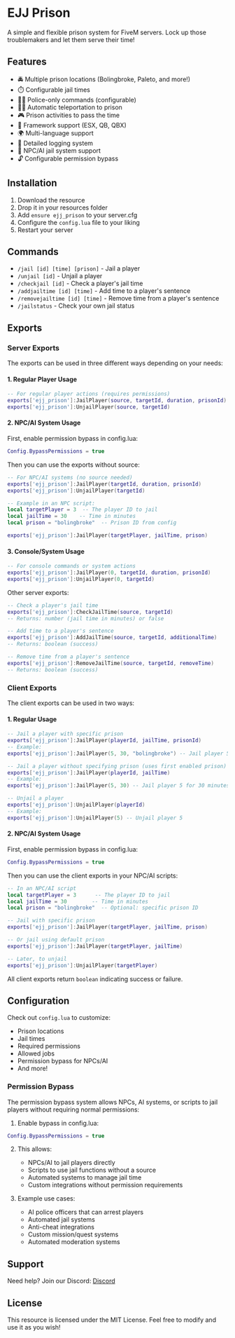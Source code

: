 # EJJ Prison

A simple and flexible prison system for FiveM servers. Lock up those troublemakers and let them serve their time!

## Features

- 🚔 Multiple prison locations (Bolingbroke, Paleto, and more!)
- ⏱️ Configurable jail times
- 👮‍♂️ Police-only commands (configurable)
- 🏃‍♂️ Automatic teleportation to prison
- 🎮 Prison activities to pass the time
- 🔄 Framework support (ESX, QB, QBX)
- 🌍 Multi-language support
- 📝 Detailed logging system
- 🤖 NPC/AI jail system support
- 🔓 Configurable permission bypass

## Installation

1. Download the resource
2. Drop it in your resources folder
3. Add `ensure ejj_prison` to your server.cfg
4. Configure the `config.lua` file to your liking
5. Restart your server

## Commands

- `/jail [id] [time] [prison]` - Jail a player
- `/unjail [id]` - Unjail a player
- `/checkjail [id]` - Check a player's jail time
- `/addjailtime [id] [time]` - Add time to a player's sentence
- `/removejailtime [id] [time]` - Remove time from a player's sentence
- `/jailstatus` - Check your own jail status

## Exports

### Server Exports

The exports can be used in three different ways depending on your needs:

#### 1. Regular Player Usage
```lua
-- For regular player actions (requires permissions)
exports['ejj_prison']:JailPlayer(source, targetId, duration, prisonId)
exports['ejj_prison']:UnjailPlayer(source, targetId)
```

#### 2. NPC/AI System Usage
First, enable permission bypass in config.lua:
```lua
Config.BypassPermissions = true
```

Then you can use the exports without source:
```lua
-- For NPC/AI systems (no source needed)
exports['ejj_prison']:JailPlayer(targetId, duration, prisonId)
exports['ejj_prison']:UnjailPlayer(targetId)

-- Example in an NPC script:
local targetPlayer = 3  -- The player ID to jail
local jailTime = 30    -- Time in minutes
local prison = "bolingbroke"  -- Prison ID from config

exports['ejj_prison']:JailPlayer(targetPlayer, jailTime, prison)
```

#### 3. Console/System Usage
```lua
-- For console commands or system actions
exports['ejj_prison']:JailPlayer(0, targetId, duration, prisonId)
exports['ejj_prison']:UnjailPlayer(0, targetId)
```

Other server exports:
```lua
-- Check a player's jail time
exports['ejj_prison']:CheckJailTime(source, targetId)
-- Returns: number (jail time in minutes) or false

-- Add time to a player's sentence
exports['ejj_prison']:AddJailTime(source, targetId, additionalTime)
-- Returns: boolean (success)

-- Remove time from a player's sentence
exports['ejj_prison']:RemoveJailTime(source, targetId, removeTime)
-- Returns: boolean (success)
```

### Client Exports

The client exports can be used in two ways:

#### 1. Regular Usage
```lua
-- Jail a player with specific prison
exports['ejj_prison']:JailPlayer(playerId, jailTime, prisonId)
-- Example:
exports['ejj_prison']:JailPlayer(5, 30, "bolingbroke") -- Jail player 5 for 30 minutes in Bolingbroke

-- Jail a player without specifying prison (uses first enabled prison)
exports['ejj_prison']:JailPlayer(playerId, jailTime)
-- Example:
exports['ejj_prison']:JailPlayer(5, 30) -- Jail player 5 for 30 minutes in default prison

-- Unjail a player
exports['ejj_prison']:UnjailPlayer(playerId)
-- Example:
exports['ejj_prison']:UnjailPlayer(5) -- Unjail player 5
```

#### 2. NPC/AI System Usage
First, enable permission bypass in config.lua:
```lua
Config.BypassPermissions = true
```

Then you can use the client exports in your NPC/AI scripts:
```lua
-- In an NPC/AI script
local targetPlayer = 3      -- The player ID to jail
local jailTime = 30        -- Time in minutes
local prison = "bolingbroke"  -- Optional: specific prison ID

-- Jail with specific prison
exports['ejj_prison']:JailPlayer(targetPlayer, jailTime, prison)

-- Or jail using default prison
exports['ejj_prison']:JailPlayer(targetPlayer, jailTime)

-- Later, to unjail
exports['ejj_prison']:UnjailPlayer(targetPlayer)
```

All client exports return `boolean` indicating success or failure.

## Configuration

Check out `config.lua` to customize:
- Prison locations
- Jail times
- Required permissions
- Allowed jobs
- Permission bypass for NPCs/AI
- And more!

### Permission Bypass

The permission bypass system allows NPCs, AI systems, or scripts to jail players without requiring normal permissions:

1. Enable bypass in config.lua:
```lua
Config.BypassPermissions = true
```

2. This allows:
   - NPCs/AI to jail players directly
   - Scripts to use jail functions without a source
   - Automated systems to manage jail time
   - Custom integrations without permission requirements

3. Example use cases:
   - AI police officers that can arrest players
   - Automated jail systems
   - Anti-cheat integrations
   - Custom mission/quest systems
   - Automated moderation systems

## Support

Need help? Join our Discord: [Discord](https://discord.gg/N869PRHGfd)

## License

This resource is licensed under the MIT License. Feel free to modify and use it as you wish! 
